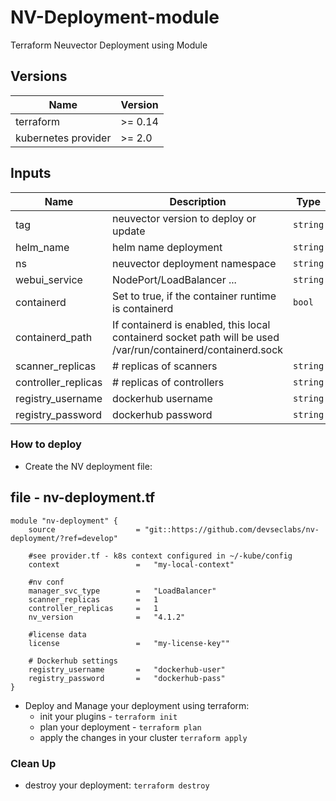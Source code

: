 # NV-Deployment-module
Terraform Neuvector Deployment using Module

## Versions

| Name | Version |
|------|---------|
| terraform | >= 0.14
| kubernetes provider| >= 2.0 |

## Inputs

| Name | Description | Type | Default | Required |
|------|-------------|------|---------|:--------:|
| tag | neuvector version to deploy or update | `string` | `{}` | yes |
| helm_name | helm name deployment | `string` | `{}` | yes |
| ns | neuvector deployment namespace | `string` | `{}` | yes |
| webui_service | NodePort/LoadBalancer ... | `string` | `[]` | yes |
| containerd | Set to true, if the container runtime is containerd | `bool` | `[]` | no |
| containerd_path | If containerd is enabled, this local containerd socket path will be used /var/run/containerd/containerd.sock	 | 
| scanner_replicas | # replicas of scanners | `string` | `[]` | yes |
| controller_replicas | # replicas of controllers | `string` | `[]` | yes |
| registry_username | dockerhub username | `string` | `[]` | yes |
| registry_password  | dockerhub password | `string` | `[]` | yes |


### How to deploy

- Create the NV deployment file:

## file - nv-deployment.tf
```
module "nv-deployment" {
    source                  = "git::https://github.com/devseclabs/nv-deployment/?ref=develop"

    #see provider.tf - k8s context configured in ~/-kube/config
    context                 =   "my-local-context"

    #nv conf
    manager_svc_type        =   "LoadBalancer"
    scanner_replicas        =   1
    controller_replicas     =   1
    nv_version              =   "4.1.2"

    #license data
    license                 =   "my-license-key""

    # Dockerhub settings
    registry_username       =   "dockerhub-user"
    registry_password       =   "dockerhub-pass"
}
```

-  Deploy and Manage your deployment using terraform:
    - init your plugins  - ```terraform init```
    - plan your deployment - ```terraform plan```
    - apply the changes in your cluster ```terraform apply```

### Clean Up
- destroy your deployment: ```terraform destroy```
